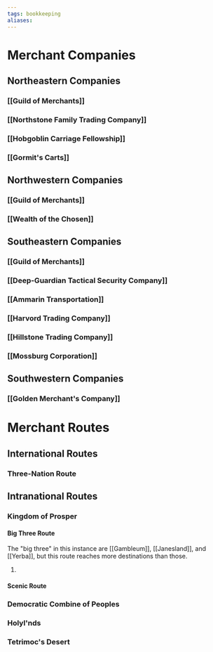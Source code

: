 ```yaml
---
tags: bookkeeping
aliases:
---
```



# Merchant Companies
## Northeastern Companies
### [[Guild of Merchants]]
### [[Northstone Family Trading Company]]
### [[Hobgoblin Carriage Fellowship]]
### [[Gormit's Carts]]
## Northwestern Companies
### [[Guild of Merchants]]
### [[Wealth of the Chosen]]
## Southeastern Companies
### [[Guild of Merchants]]
### [[Deep-Guardian Tactical Security Company]]
### [[Ammarin Transportation]]
### [[Harvord Trading Company]]
### [[Hillstone Trading Company]]
### [[Mossburg Corporation]]
## Southwestern Companies
### [[Golden Merchant's Company]]
# Merchant Routes
## International Routes
### Three-Nation Route
## Intranational Routes
### Kingdom of Prosper
#### Big Three Route
The "big three" in this instance are [[Gambleum]], [[Janesland]], and [[Yerba]], but this route reaches more destinations than those.

1. 

#### Scenic Route
### Democratic Combine of Peoples
### Holyl'nds
### Tetrimoc's Desert